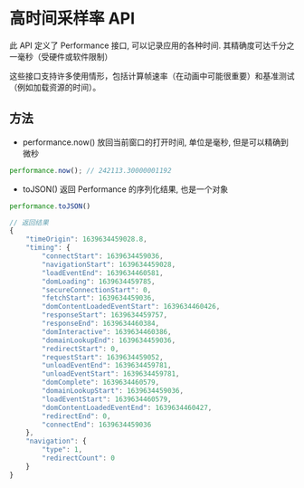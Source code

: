 # 高时间采样率 API

此 API 定义了 Performance 接口, 可以记录应用的各种时间. 其精确度可达千分之一毫秒（受硬件或软件限制）

这些接口支持许多使用情形，包括计算帧速率（在动画中可能很重要）和基准测试（例如加载资源的时间）。

## 方法

- performance.now() 放回当前窗口的打开时间, 单位是毫秒, 但是可以精确到微秒

```js
performance.now(); // 242113.30000001192
```

- toJSON() 返回 Performance 的序列化结果, 也是一个对象

```js
performance.toJSON()

// 返回结果
{
    "timeOrigin": 1639634459028.8,
    "timing": {
        "connectStart": 1639634459036,
        "navigationStart": 1639634459028,
        "loadEventEnd": 1639634460581,
        "domLoading": 1639634459785,
        "secureConnectionStart": 0,
        "fetchStart": 1639634459036,
        "domContentLoadedEventStart": 1639634460426,
        "responseStart": 1639634459757,
        "responseEnd": 1639634460384,
        "domInteractive": 1639634460386,
        "domainLookupEnd": 1639634459036,
        "redirectStart": 0,
        "requestStart": 1639634459052,
        "unloadEventEnd": 1639634459781,
        "unloadEventStart": 1639634459781,
        "domComplete": 1639634460579,
        "domainLookupStart": 1639634459036,
        "loadEventStart": 1639634460579,
        "domContentLoadedEventEnd": 1639634460427,
        "redirectEnd": 0,
        "connectEnd": 1639634459036
    },
    "navigation": {
        "type": 1,
        "redirectCount": 0
    }
}
```
